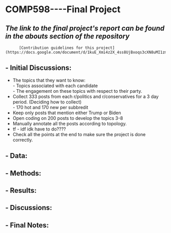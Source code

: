 # COMP598----Final Project

##  *The link to the final project's report can be found in the abouts section of the repository*  
          [Contribution guidelines for this project](https://docs.google.com/document/d/1kuE_Xmi4z2X_4ss8UjBxoqs3cXN8uMI1zmQsqeBMYsE/edit)

## - Initial Discussions:
* The topics that they want to know: <br>
          - Topics associated with each candidate <br>
          - The engagement on these topics with respect to their party.  
* Collect 333 posts from each r/politics and r/conservatives for a 3 day period. (Deciding how to collect) <br>
          - 170 hot and 170 new per subbredit
* Keep only posts that mention either Trump or Biden 
* Open coding on 200 posts to develop the topics 3-8
* Manually annotate all the posts according to topology. 
* tf - idf idk have to do????
* Check all the points at the end to make sure the project is done correctly.

## - Data:

## - Methods:

## - Results:

## - Discussions:

## - Final Notes:





